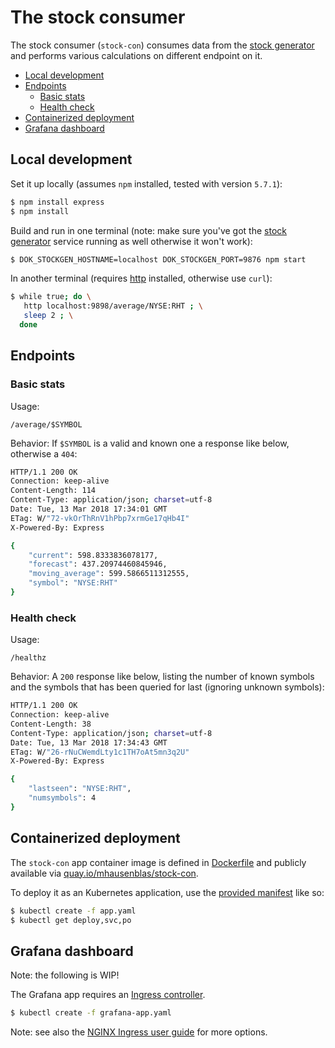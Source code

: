 # The stock consumer

The stock consumer (`stock-con`) consumes data from the [stock generator](../stock-gen/) and performs various calculations on different endpoint on it.

- [Local development](#local-development)
- [Endpoints](#endpoints)
  - [Basic stats](#basic-stats)
  - [Health check](#health-check)
- [Containerized deployment](#containerized-deployment)
- [Grafana dashboard](#grafana-dashboard)

## Local development

Set it up locally (assumes `npm` installed, tested with version `5.7.1`):

```bash
$ npm install express
$ npm install
```

Build and run in one terminal (note: make sure you've got the [stock generator](../stock-gen/) service running as well otherwise it won't work):

```bash
$ DOK_STOCKGEN_HOSTNAME=localhost DOK_STOCKGEN_PORT=9876 npm start
```

In another terminal (requires [http](https://httpie.org/) installed, otherwise use `curl`):

```bash
$ while true; do \
   http localhost:9898/average/NYSE:RHT ; \
   sleep 2 ; \
  done
```

## Endpoints

### Basic stats

Usage:

```
/average/$SYMBOL
```

Behavior: If `$SYMBOL` is a valid and known one a response like below, otherwise a `404`:

```bash
HTTP/1.1 200 OK
Connection: keep-alive
Content-Length: 114
Content-Type: application/json; charset=utf-8
Date: Tue, 13 Mar 2018 17:34:01 GMT
ETag: W/"72-vkOrThRnV1hPbp7xrmGe17qHb4I"
X-Powered-By: Express

{
    "current": 598.8333836078177,
    "forecast": 437.20974460845946,
    "moving_average": 599.5866511312555,
    "symbol": "NYSE:RHT"
}
```

### Health check

Usage:

```
/healthz
```

Behavior: A `200` response like below, listing the number of known symbols and the symbols that has been queried for last (ignoring unknown symbols):

```bash
HTTP/1.1 200 OK
Connection: keep-alive
Content-Length: 38
Content-Type: application/json; charset=utf-8
Date: Tue, 13 Mar 2018 17:34:43 GMT
ETag: W/"26-rNuCWemdLty1c1TH7oAt5mn3q2U"
X-Powered-By: Express

{
    "lastseen": "NYSE:RHT",
    "numsymbols": 4
}
```

## Containerized deployment

The `stock-con` app container image is defined in [Dockerfile](./Dockerfile) and publicly available via [quay.io/mhausenblas/stock-con](https://quay.io/repository/mhausenblas/stock-con).

To deploy it as an Kubernetes application, use the [provided manifest](./app.yaml) like so:

```bash
$ kubectl create -f app.yaml
$ kubectl get deploy,svc,po
```

## Grafana dashboard

Note: the following is WIP!

The Grafana app requires an [Ingress controller](https://github.com/kubernetes/ingress-nginx/blob/master/deploy/README.md).

```bash
$ kubectl create -f grafana-app.yaml
```

Note: see also the [NGINX Ingress user guide](https://github.com/kubernetes/ingress-nginx/tree/master/docs/user-guide) for more options.
